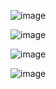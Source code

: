 ![image](F:/YDNoteCache/weixinobU7VjqTL69dw5zkxyCh6F9bKdvs/4E44A41017B3445382D241E918A1ACD2/capture.png)

![image](E:/ScreenCapture/ShareX.13.0.1.nocmd.com/ShareX/Screenshots/2020-03/bmi_calc.gif)

![image](E:/ScreenCapture/ShareX.13.0.1.nocmd.com/ShareX/Screenshots/2020-03/bmi_checkbox.gif)

![image](E:/ScreenCapture/ShareX.13.0.1.nocmd.com/ShareX/Screenshots/2020-03/logindemo.gif)